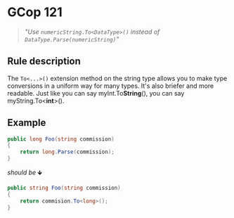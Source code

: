 ﻿# GCop 121

> *"Use `numericString.To<DataType>()` instead of `DataType.Parse(numericString)`"*

## Rule description

The `To<...>()` extension method on the string type allows you to make type conversions in a uniform way for many types. It's also briefer and more readable. Just like you can say myInt.To**String**(), you can say myString.To<**int**>(). 

## Example

```csharp
public long Foo(string commission)
{
    return long.Parse(commission);
}
```

*should be* 🡻

```csharp
public string Foo(string commission)
{
    return commision.To<long>();
}
```